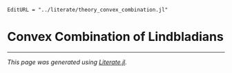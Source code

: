 ```@meta
EditURL = "../literate/theory_convex_combination.jl"
```

# Convex Combination of Lindbladians

---

*This page was generated using [Literate.jl](https://github.com/fredrikekre/Literate.jl).*

